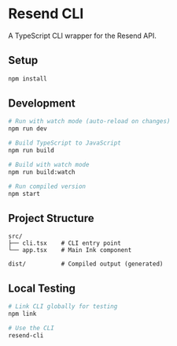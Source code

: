 # Resend CLI

A TypeScript CLI wrapper for the Resend API.

## Setup

```bash
npm install
```

## Development

```bash
# Run with watch mode (auto-reload on changes)
npm run dev

# Build TypeScript to JavaScript
npm run build

# Build with watch mode
npm run build:watch

# Run compiled version
npm start
```

## Project Structure

```
src/
├── cli.tsx    # CLI entry point
└── app.tsx    # Main Ink component

dist/          # Compiled output (generated)
```

## Local Testing

```bash
# Link CLI globally for testing
npm link

# Use the CLI
resend-cli
```

